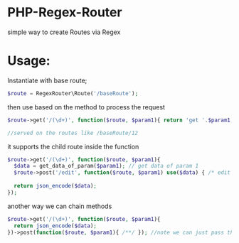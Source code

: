 # PHP-Regex-Router

simple way to create Routes via Regex

# Usage:

Instantiate with base route;

```php
$route = RegexRouter\Route('/baseRoute');
```
then use based on the method to process the request

```php
$route->get('/(\d+)', function($route, $param1){ return 'get '.$param1; }); //make sure you add bracket between the regex you want to get as argument

//served on the routes like /baseRoute/12  
```

it supports the child route inside the function 

```php
$route->get('/(\d+)', function($route, $param1){ 
  $data = get_data_of_param($param1); // get data of param 1
  $route->post('/edit', function($route, $param1) use($data) { /* edit data of param 1 */ }); //this served on the routes like /baseRoute/12/edit of post method
  
  return json_encode($data); 
}); 
```

another way we can chain methods  

```php
$route->get('/(\d+)', function($route, $param1){
  return json_encode($data); 
})->post(function($route, $param1){ /**/ }); //note we can just pass the function to process the request of route like /baseRoute/12  
```
